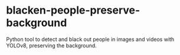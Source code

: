 # blacken-people-preserve-background
Python tool to detect and black out people in images and videos with YOLOv8, preserving the background.
